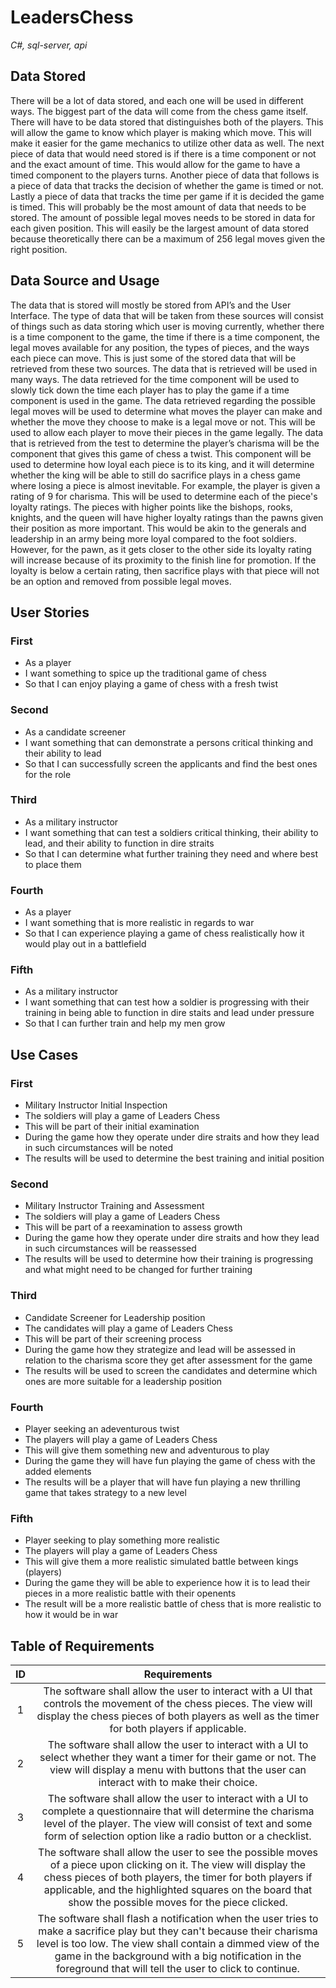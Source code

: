 # LeadersChess
*C#, sql-server, api*
## Data Stored
There will be a lot of data stored, and each one will be used in different ways. The biggest part of
the data will come from the chess game itself. There will have to be data stored that distinguishes
both of the players. This will allow the game to know which player is making which move. This will
make it easier for the game mechanics to utilize other data as well.
The next piece of data that would need stored is if there is a time component or not and the exact
amount of time. This would allow for the game to have a timed component to the players turns.
Another piece of data that follows is a piece of data that tracks the decision of whether the game is
timed or not. Lastly a piece of data that tracks the time per game if it is decided the game is timed.
This will probably be the most amount of data that needs to be stored. The amount of possible
legal moves needs to be stored in data for each given position. This will easily be the largest
amount of data stored because theoretically there can be a maximum of 256 legal moves given the
right position.
## Data Source and Usage
The data that is stored will mostly be stored from API’s and the User Interface. The type of data that
will be taken from these sources will consist of things such as data storing which user is moving
currently, whether there is a time component to the game, the time if there is a time component,
the legal moves available for any position, the types of pieces, and the ways each piece can move.
This is just some of the stored data that will be retrieved from these two sources.
The data that is retrieved will be used in many ways. The data retrieved for the time component will
be used to slowly tick down the time each player has to play the game if a time component is used
in the game. The data retrieved regarding the possible legal moves will be used to determine what
moves the player can make and whether the move they choose to make is a legal move or not. This
will be used to allow each player to move their pieces in the game legally.
The data that is retrieved from the test to determine the player’s charisma will be the component
that gives this game of chess a twist. This component will be used to determine how loyal each
piece is to its king, and it will determine whether the king will be able to still do sacrifice plays in a
chess game where losing a piece is almost inevitable. For example, the player is given a rating of 9
for charisma. This will be used to determine each of the piece's loyalty ratings. The pieces with
higher points like the bishops, rooks, knights, and the queen will have higher loyalty ratings than
the pawns given their position as more important. This would be akin to the generals and
leadership in an army being more loyal compared to the foot soldiers. However, for the pawn, as it
gets closer to the other side its loyalty rating will increase because of its proximity to the finish line
for promotion. If the loyalty is below a certain rating, then sacrifice plays with that piece will not be
an option and removed from possible legal moves.
## User Stories
### First
- As a player
- I want something to spice up the traditional game of chess
- So that I can enjoy playing a game of chess with a fresh twist
### Second
- As a candidate screener
- I want something that can demonstrate a persons critical thinking and their ability to lead
- So that I can successfully screen the applicants and find the best ones for the role
### Third
- As a military instructor
- I want something that can test a soldiers critical thinking, their ability to lead, and their ability to function in dire straits
- So that I can determine what further training they need and where best to place them
### Fourth
- As a player
- I want something that is more realistic in regards to war
- So that I can experience playing a game of chess realistically how it would play out in a battlefield
### Fifth
- As a military instructor
- I want something that can test how a soldier is progressing with their training in being able to function in dire staits and lead under pressure
- So that I can further train and help my men grow
## Use Cases
### First
- Military Instructor Initial Inspection
- The soldiers will play a game of Leaders Chess
- This will be part of their initial examination
- During the game how they operate under dire straits and how they lead in such circumstances will be noted
- The results will be used to determine the best training and initial position
### Second
- Military Instructor Training and Assessment
- The soldiers will play a game of Leaders Chess
- This will be part of a reexamination to assess growth
- During the game how they operate under dire straits and how they lead in such circumstances will be reassessed
- The results will be used to determine how their training is progressing and what might need to be changed for further training
### Third
- Candidate Screener for Leadership position
- The candidates will play a game of Leaders Chess
- This will be part of their screening process
- During the game how they strategize and lead will be assessed in relation to the charisma score they get after assessment for the game
- The results will be used to screen the candidates and determine which ones are more suitable for a leadership position
### Fourth
- Player seeking an adeventurous twist
- The players will play a game of Leaders Chess
- This will give them something new and adventurous to play
- During the game they will have fun playing the game of chess with the added elements
- The results will be a player that will have fun playing a new thrilling game that takes strategy to a new level
### Fifth
- Player seeking to play something more realistic
- The players will play a game of Leaders Chess
- This will give them a more realistic simulated battle between kings (players)
- During the game they will be able to experience how it is to lead their pieces in a more realistic battle with their openents
- The result will be a more realistic battle of chess that is more realistic to how it would be in war
## Table of Requirements
ID | Requirements
:---:|:---:
1 | The software shall allow the user to interact with a UI that controls the movement of the chess pieces. The view will display the chess pieces of both players as well as the timer for both players if applicable.
2 | The software shall allow the user to interact with a UI to select whether they want a timer for their game or not. The view will display a menu with buttons that the user can interact with to make their choice.
3 | The software shall allow the user to interact with a UI to complete a questionnaire that will determine the charisma level of the player. The view will consist of text and some form of selection option like a radio button or a checklist.
4 | The software shall allow the user to see the possible moves of a piece upon clicking on it. The view will display the chess pieces of both players, the timer for both players if applicable, and the highlighted squares on the board that show the possible moves for the piece clicked.
5 | The software shall flash a notification when the user tries to make a sacrifice play but they can't because their charisma level is too low. The view shall contain a dimmed view of the game in the background with a big notification in the foreground that will tell the user to click to continue.
